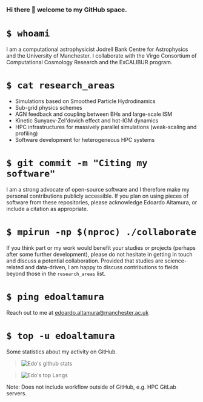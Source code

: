 ### Hi there 👋 welcome to my GitHub space. 

# `$ whoami`
I am a computational astrophysicist Jodrell Bank Centre for Astrophysics and the University of Manchester. I collaborate with the Virgo Consortium of Computational Cosmology Research and the ExCALIBUR program.

# `$ cat research_areas`
- Simulations based on Smoothed Particle Hydrodinamics
- Sub-grid physics schemes
- AGN feedback and coupling between BHs and large-scale ISM
- Kinetic Sunyaev-Zel'dovich effect and hot-IGM dynamics
- HPC infrastructures for massively parallel simulations (weak-scaling and profiling)
- Software development for heterogeneous HPC systems

# `$ git commit -m "Citing my software"`
I am a strong advocate of open-source software and I therefore make my personal contributions publicly accessible. If you plan on using pieces of software from these repositories, please acknowledge Edoardo Altamura, or include a citation as appropriate.

# `$ mpirun -np $(nproc) ./collaborate`
If you think part or my work would benefit your studies or projects (perhaps after some further development), please do not hesitate in getting in touch and discuss a potential collaboration. Provided that studies are science-related and data-driven, I am happy to discuss contributions to fields beyond those in the `research_areas` list.

# `$ ping edoaltamura`
Reach out to me at <edoardo.altamura@manchester.ac.uk>

# `$ top -u edoaltamura`
Some statistics about my activity on GitHub.

> ![Edo's github stats](https://github-readme-stats.vercel.app/api?username=edoaltamura)

> ![Edo's top Langs](https://github-readme-stats.vercel.app/api/top-langs/?username=edoaltamura&layout=compact)

Note: Does not include workflow outside of GitHub, e.g. HPC GitLab servers.

<!--
**edoaltamura/edoaltamura** is a ✨ _special_ ✨ repository because its `README.md` (this file) appears on your GitHub profile.

Here are some ideas to get you started:

- 🔭 I’m currently working on ...
- 🌱 I’m currently learning ...
- 👯 I’m looking to collaborate on ...
- 🤔 I’m looking for help with ...
- 💬 Ask me about ...
- 📫 How to reach me: ...
- 😄 Pronouns: ...
- ⚡ Fun fact: ...
-->
